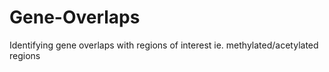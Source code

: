 # Gene-Overlaps
Identifying gene overlaps with regions of interest ie. methylated/acetylated regions
